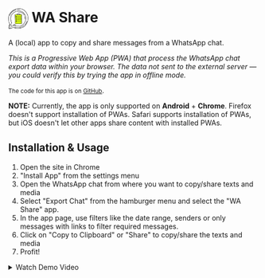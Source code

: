 # <img src="/logo.png" width="40px" style="vertical-align: middle;"/>  WA Share

A (local) app to copy and share messages from a WhatsApp chat.

<div id="instructions">

*This is a Progressive Web App (PWA) that process the WhatsApp chat export data
within your browser. The data not sent to the external server — you could
verify this by trying the app in offline mode.*

<small>The code for this app is on <a href="https://github.com/punchagan/wa-share">GitHub</a></small>.

**NOTE:** Currently, the app is only supported on **Android** +
**Chrome**. Firefox doesn't support installation of PWAs. Safari supports
installation of PWAs, but iOS doesn't let other apps share content with
installed PWAs.

## Installation & Usage

1. Open the site in Chrome
1. "Install App" from the settings menu
1. Open the WhatsApp chat from where you want to copy/share texts and media
1. Select "Export Chat" from the hamburger menu and select the "WA Share" app.
1. In the app page, use filters like the date range, senders or only messages
   with links to filter required messages.
1. Click on "Copy to Clipboard" or "Share" to copy/share the texts and media
1. Profit!

<details>
    <summary>Watch Demo Video</summary>
    <!-- image link -->
    <a href="https://youtu.be/tAKMq4soaJE"><img src="https://i.ytimg.com/vi/tAKMq4soaJE/hqdefault.jpg" /></a>
    <!-- end image link -->
</details>

</div>
